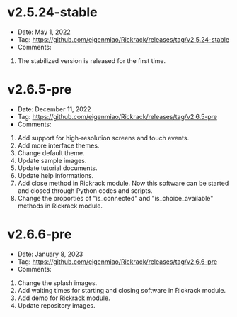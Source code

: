 # v2.5.24-stable
* Date: May 1, 2022
* Tag: https://github.com/eigenmiao/Rickrack/releases/tag/v2.5.24-stable
* Comments:
1. The stabilized version is released for the first time.

# v2.6.5-pre
* Date: December 11, 2022
* Tag: https://github.com/eigenmiao/Rickrack/releases/tag/v2.6.5-pre
* Comments:
1. Add support for high-resolution screens and touch events.
2. Add more interface themes.
3. Change default theme.
4. Update sample images.
5. Update tutorial documents.
6. Update help informations.
7. Add close method in Rickrack module. Now this software can be started and closed through Python codes and scripts.
8. Change the proporties of "is_connected" and "is_choice_available" methods in Rickrack module.

# v2.6.6-pre
* Date: January 8, 2023
* Tag: https://github.com/eigenmiao/Rickrack/releases/tag/v2.6.6-pre
* Comments:
1. Change the splash images.
2. Add waiting times for starting and closing software in Rickrack module.
3. Add demo for Rickrack module.
4. Update repository images.
